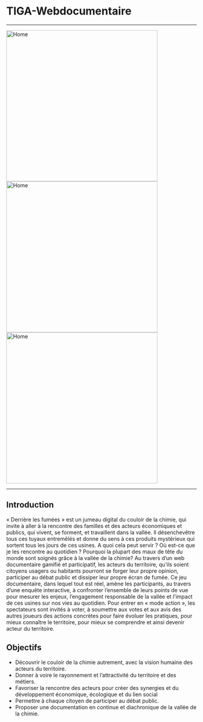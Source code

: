 # TIGA-Webdocumentaire
***
<p float="left">
<img src="https://github.com/VCityTeam/TIGA-Webdocumentaire/blob/main/documents/pictures/interfora.png" alt="Home" width="400"/>
<img src="https://github.com/VCityTeam/TIGA-Webdocumentaire/blob/main/documents/pictures/liris.png" alt="Home" width="400"/>
 <img src="https://github.com/VCityTeam/TIGA-Webdocumentaire/blob/main/documents/pictures/udl.png" alt="Home" width="400"/>
</p>

***

## Introduction

« Derrière les fumées » est un jumeau digital du couloir de la chimie, qui invite à aller à la rencontre des familles et des acteurs économiques et publics, qui vivent, se forment, et travaillent dans la vallée. Il désenchevêtre tous ces tuyaux entremêlés et donne du sens à ces produits mystérieux qui sortent tous les jours de ces usines. A quoi cela peut servir ? Où est-ce que je les rencontre au quotidien ? Pourquoi la plupart des maux de tête du monde sont soignés grâce à la vallée de la chimie? Au travers d’un web documentaire gamifié et participatif, les acteurs du territoire, qu’ils soient citoyens usagers ou habitants pourront se forger leur propre opinion, participer au débat public et dissiper leur propre écran de fumée.
Ce jeu documentaire, dans lequel tout est réel, amène les participants, au travers d’une enquête interactive, à confronter l’ensemble de leurs points de vue pour mesurer les enjeux, l’engagement responsable de la vallée et l’impact de ces usines sur nos vies au quotidien. Pour entrer en « mode action », les spectateurs sont invités à voter, à soumettre aux votes et aux avis des autres joueurs des actions concrètes pour faire évoluer les pratiques, pour mieux connaître le territoire, pour mieux se comprendre et ainsi devenir acteur du territoire.

## Objectifs
* Découvrir le couloir de la chimie autrement, avec la vision humaine des acteurs du territoire.
* Donner à voire le rayonnement et l’attractivité du territoire et des métiers.
* Favoriser la rencontre des acteurs pour créer des synergies et du développement économique, écologique et du lien social
* Permettre à chaque citoyen de participer au débat public.
* Proposer une documentation en continue et diachronique de la vallée de la chimie.
